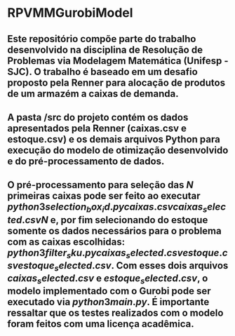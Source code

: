 # RPVMMGurobiModel

## Este repositório compõe parte do trabalho desenvolvido na disciplina de Resolução de Problemas via Modelagem Matemática (Unifesp - SJC). O trabalho é baseado em um desafio proposto pela Renner para alocação de produtos de um armazém a caixas de demanda.

## A pasta /src do projeto contém os dados apresentados pela Renner (caixas.csv e estoque.csv) e os demais arquivos Python para execução do modelo de otimização desenvolvido e do pré-processamento de dados.
## O pré-processamento para seleção das $N$ primeiras caixas pode ser feito ao executar $python3 selection_box_id.py caixas.csv caixas_selected.csv N$ e, por fim selecionando do estoque somente os dados necessários para o problema com as caixas escolhidas: $python3 filter_sku.py caixas_selected.csv estoque.csv estoque_selected.csv$. Com esses dois arquivos $caixas_selected.csv$ e $estoque_selected.csv$, o modelo implementado com o Gurobi pode ser executado via $python3 main.py$. É importante ressaltar que os testes realizados com o modelo foram feitos com uma licença acadêmica.
